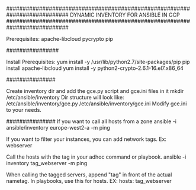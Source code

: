 ###########################################################################
                 DYNAMIC INVENTORY FOR ANSIBLE IN GCP
###########################################################################

Prerequisites:
apache-libcloud
pycrypto
pip

################

Install Prerequisites:
yum install -y /usr/lib/python2.7/site-packages/pip
pip install apache-libcloud
yum install -y python2-crypto-2.6.1-16.el7.x86_64

###############

Create inventory dir and add the gce.py script and gce.ini files in it
mkdir /etc/ansible/inventory
Dir structure will look like:
/etc/ansible/inventory/gce.py
/etc/ansible/inventory/gce.ini
Modify gce.ini to your needs.

###############
If you want to call all hosts from a zone
ansible -i ansible/inventory europe-west2-a -m ping

If you want to filter your instances, you can add network tags.
Ex: webserver

Call the hosts with the tag in your adhoc command or playbook.
ansible -i inventory tag_webserver -m ping

When calling the tagged servers, append "tag" in front of the actual nametag.
In playbooks, use this for hosts.
EX: hosts: tag_webserver